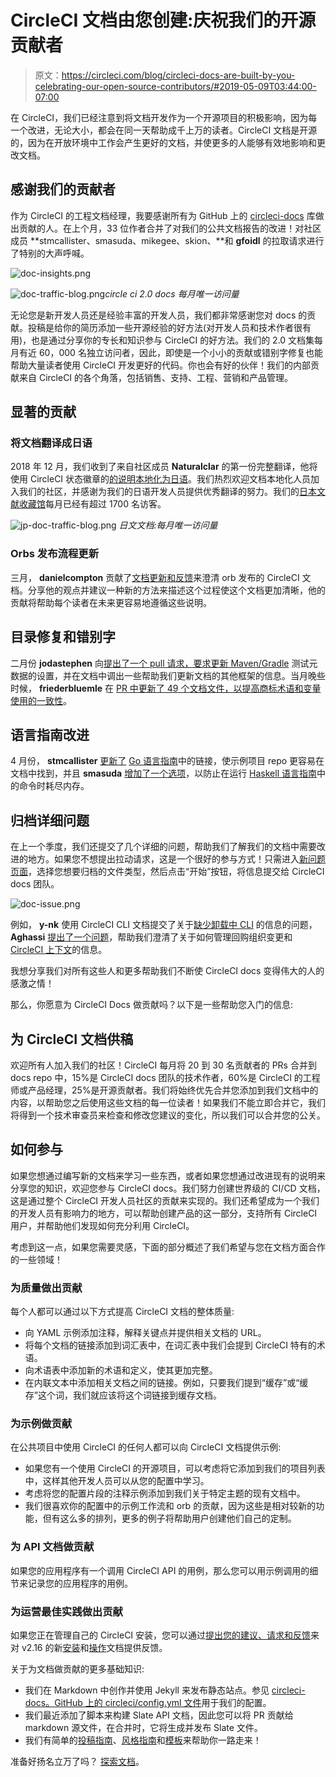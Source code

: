 # CircleCI 文档由您创建:庆祝我们的开源贡献者

> 原文：<https://circleci.com/blog/circleci-docs-are-built-by-you-celebrating-our-open-source-contributors/#2019-05-09T03:44:00-07:00>

在 CircleCI，我们已经注意到将文档开发作为一个开源项目的积极影响，因为每一个改进，无论大小，都会在同一天帮助成千上万的读者。CircleCI 文档是开源的，因为在开放环境中工作会产生更好的文档，并使更多的人能够有效地影响和更改文档。

## 感谢我们的贡献者

作为 CircleCI 的工程文档经理，我要感谢所有为 GitHub 上的 [circleci-docs](https://github.com/circleci/circleci-docs) 库做出贡献的人。在上个月，33 位作者合并了对我们的公共文档报告的改进！对社区成员 **stmcallister、smasuda、mikegee、skion、**和 **gfoidl** 的拉取请求进行了特别的大声呼喊。

![doc-insights.png](img/f5fe7e4824f3f6cd19df2065f2a50576.png)

![doc-traffic-blog.png](img/5fc67731ad1baef48daa87c4670f48cc.png)*circle ci 2.0 docs 每月唯一访问量*

无论您是新开发人员还是经验丰富的开发人员，我们都非常感谢您对 docs 的贡献。投稿是给你的简历添加一些开源经验的好方法(对开发人员和技术作者很有用)，也是通过分享你的专长和知识参与 CircleCI 的好方法。我们的 2.0 文档集每月有近 60，000 名独立访问者，因此，即使是一个小小的贡献或错别字修复也能帮助大量读者使用 CircleCI 开发更好的代码。你也会有好的伙伴！我们的内部贡献来自 CircleCI 的各个角落，包括销售、支持、工程、营销和产品管理。

## 显著的贡献

### 将文档翻译成日语

2018 年 12 月，我们收到了来自社区成员 **Naturalclar** 的第一份完整翻译，他将使用 CircleCI 状态徽章的[的说明本地化为日语](https://github.com/circleci/circleci-docs/pull/3001)。我们热烈欢迎文档本地化人员加入我们的社区，并感谢为我们的日语开发人员提供优秀翻译的努力。我们的[日本文献收藏馆](https://circleci.com/docs/ja/)每月已经有超过 1700 名访客。

![jp-doc-traffic-blog.png](img/7beedaa41c5d5f6fbb0aef586d5cffb1.png) *日文文档:每月唯一访问量*

### Orbs 发布流程更新

三月， **danielcompton** 贡献了[文档更新和反馈](https://github.com/circleci/circleci-docs/pull/3187)来澄清 orb 发布的 CircleCI 文档。分享他的观点并建议一种新的方法来描述这个过程使这个文档更加清晰，他的贡献将帮助每个读者在未来更容易地遵循这些说明。

## 目录修复和错别字

二月份 **jodastephen** 向[提出了一个 pull 请求，要求更新 Maven/Gradle](https://github.com/circleci/circleci-docs/pull/3155/files) 测试元数据的设置，并在文档中调出一些帮助我们更新文档的其他框架的信息。当月晚些时候， **friederbluemle** 在 [PR 中更新了 49 个文档文件，以提高商标术语和变量使用的一致性](https://github.com/circleci/circleci-docs/pull/3168)。

## 语言指南改进

4 月份， **stmcallister** [更新了](https://github.com/circleci/circleci-docs/pull/3271) [Go 语言指南](https://circleci.com/docs/language-go/)中的链接，使示例项目 repo 更容易在文档中找到，并且 **smasuda** [增加了一个选项](https://github.com/circleci/circleci-docs/pull/3295/files)，以防止在运行 [Haskell 语言指南](https://circleci.com/docs/language-haskell/)中的命令时耗尽内存。

## 归档详细问题

在上一个季度，我们还提交了几个详细的问题，帮助我们了解我们的文档中需要改进的地方。如果您不想提出拉动请求，这是一个很好的参与方式！只需进入[新问题页面](https://github.com/circleci/circleci-docs/issues/new/choose)，选择您想要归档的文件类型，然后点击“开始”按钮，将信息提交给 CircleCI docs 团队。

![doc-issue.png](img/1827d7b0a82cd64280b2473d00d477a8.png)

例如， **y-nk** 使用 CircleCI CLI 文档提交了关于[缺少卸载](https://github.com/circleci/circleci-docs/issues/3161)[中 CLI](https://circleci.com/docs/local-cli/) 的信息的问题， **Aghassi** [提出了一个问题](https://github.com/circleci/circleci-docs/issues/3080)，帮助我们澄清了关于如何管理回购组织变更和 [CircleCI 上下文](https://circleci.com/docs/contexts/)的信息。

我想分享我们对所有这些人和更多帮助我们不断使 CircleCI docs 变得伟大的人的感激之情！

那么，你愿意为 CircleCI Docs 做贡献吗？以下是一些帮助您入门的信息:

## 为 CircleCI 文档供稿

欢迎所有人加入我们的社区！CircleCI 每月将 20 到 30 名贡献者的 PRs 合并到 docs repo 中，15%是 CircleCI docs 团队的技术作者，60%是 CircleCI 的工程师或产品经理，25%是开源贡献者。我们将始终优先合并您添加到我们文档中的内容，以帮助您之后使用这些文档的每一位读者！如果我们不能立即合并它，我们将得到一个技术审查员来检查和修改您建议的变化，所以我们可以合并您的公关。

## 如何参与

如果您想通过编写新的文档来学习一些东西，或者如果您想通过改进现有的说明来分享您的知识，欢迎您参与 CircleCI docs。我们努力创建世界级的 CI/CD 文档，这是通过整个 CircleCI 开发人员社区的贡献来实现的。我们还希望成为一个我们的开发人员有影响力的地方，可以帮助创建产品的这一部分，支持所有 CircleCI 用户，并帮助他们发现如何充分利用 CircleCI。

考虑到这一点，如果您需要灵感，下面的部分概述了我们希望与您在文档方面合作的一些领域！

### 为质量做出贡献

每个人都可以通过以下方式提高 CircleCI 文档的整体质量:

*   向 YAML 示例添加注释，解释关键点并提供相关文档的 URL。
*   将每个文档的链接添加到词汇表中，在词汇表中我们会提到 CircleCI 特有的术语。
*   向术语表中添加新的术语和定义，使其更加完整。
*   在内联文本中添加相关文档之间的链接。例如，只要我们提到“缓存”或“缓存”这个词，我们就应该将这个词链接到缓存文档。

### 为示例做贡献

在公共项目中使用 CircleCI 的任何人都可以向 CircleCI 文档提供示例:

*   如果您有一个使用 CircleCI 的开源项目，可以考虑将它添加到我们的项目列表中，这样其他开发人员可以从您的配置中学习。
*   考虑将您的配置片段的注释示例添加到我们关于特定主题的现有文档中。
*   我们很喜欢你的配置中的示例工作流和 orb 的贡献，因为这些是相对较新的功能，但有这么多的排列，更多的例子将帮助用户创建他们自己的定制。

### 为 API 文档做贡献

如果您的应用程序有一个调用 CircleCI API 的用例，那么您可以用示例调用的细节来记录您的应用程序的用例。

### 为运营最佳实践做出贡献

如果您正在管理自己的 CircleCI 安装，您可以通过[提出您的建议、请求和反馈](https://github.com/circleci/circleci-docs/issues/new/choose)来对 v2.16 的新[安装](https://circleci.com/docs/circleci-install-doc-v2-17.pdf/#section=administration)和[操作](https://circleci.com/docs/circleci-ops-guide-v2-17.pdf/#section=administration)文档提供反馈。

关于为文档做贡献的更多基础知识:

*   我们在 Markdown 中创作并使用 Jekyll 来发布静态站点。参见 [circleci-docs。GitHub 上的 circleci/config.yml 文件](https://github.com/circleci/circleci-docs/blob/master/.circleci/config.yml)用于我们的配置。
*   我们最近添加了脚本来构建 Slate API 文档，因此您可以将 PR 贡献给 markdown 源文件，在合并时，它将生成并发布 Slate 文件。
*   我们有简单的[投稿指南](https://github.com/circleci/circleci-docs/blob/master/CONTRIBUTING.md)、[风格指南](https://github.com/circleci/circleci-docs/wiki/Style-Guide)和[模板](https://github.com/circleci/circleci-docs/wiki/New-Document-Template)来帮助你一路走来！

准备好扬名立万了吗？ [探索文档](https://circleci.com/docs/)。